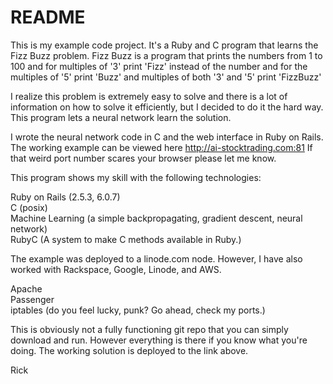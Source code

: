 # README

This is my example code project.  It's a Ruby and C program that learns the Fizz Buzz problem.   Fizz Buzz is a program that prints the numbers from 1 to 100 and for multiples of '3' print 'Fizz' instead of the number and for the multiples of '5' print 'Buzz' and multiples of both '3' and '5' print 'FizzBuzz'

I realize this problem is extremely easy to solve and there is a lot of information on how to solve it efficiently, but I decided to do it the hard way.  This program lets a neural network learn the solution.

I wrote the neural network code in C and the web interface in Ruby on Rails.  The working example can be viewed here http://ai-stocktrading.com:81
If that weird port number scares your browser please let me know.

This program shows my skill with the following technologies:

Ruby on Rails (2.5.3, 6.0.7)  
C (posix)  
Machine Learning (a simple backpropagating, gradient descent, neural network)  
RubyC (A system to make C methods available in Ruby.)  

The example was deployed to a linode.com node.  However, I have also worked with Rackspace, Google, Linode, and AWS.

Apache  
Passenger  
iptables (do you feel lucky, punk?  Go ahead, check my ports.)  

This is obviously not a fully functioning git repo that you can simply download and run.  However everything is there if you know what you're doing.  The working solution is deployed to the link above.

Rick
